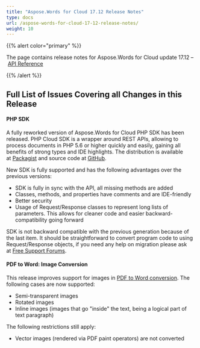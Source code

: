 ```yaml
---
title: "Aspose.Words for Cloud 17.12 Release Notes"
type: docs
url: /aspose-words-for-cloud-17-12-release-notes/
weight: 10
---
```


{{% alert color="primary" %}} 

The page contains release notes for Aspose.Words for Cloud update 17.12 – [API Reference](https://apireference.aspose.cloud/words/)

{{% /alert %}} 
## **Full List of Issues Covering all Changes in this Release**
#### **PHP SDK**
A fully reworked version of Aspose.Words for Cloud PHP SDK has been released. PHP Cloud SDK is a wrapper around REST APIs, allowing to process documents in PHP 5.6 or higher quickly and easily, gaining all benefits of strong types and IDE highlights. The distribution is available at [Packagist](https://packagist.org/packages/aspose/words-sdk-php) and source code at [GitHub](https://github.com/aspose-words-cloud/aspose-words-cloud-php).

New SDK is fully supported and has the following advantages over the previous versions:

- SDK is fully in sync with the API, all missing methods are added
- Classes, methods, and properties have comments and are IDE-friendly
- Better security
- Usage of Request/Response classes to represent long lists of parameters. This allows for cleaner code and easier backward-compatibility going forward

SDK is not backward compatible with the previous generation because of the last item. It should be straightforward to convert program code to using Request/Response objects, if you need any help on migration please ask at [Free Support Forums](https://forum.aspose.cloud/c/words).
#### **PDF to Word: Image Conversion**
This release improves support for images in [PDF to Word conversion](/working-with-pdf-documents/). The following cases are now supported:

- Semi-transparent images
- Rotated images
- Inline images (images that go "inside" the text, being a logical part of text paragraph)

The following restrictions still apply:

- Vector images (rendered via PDF paint operators) are not converted

